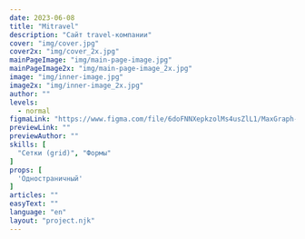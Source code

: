 ```yaml
---
date: 2023-06-08
title: "Mitravel"
description: "Сайт travel-компании"
cover: "img/cover.jpg"
cover2x: "img/cover_2x.jpg"
mainPageImage: "img/main-page-image.jpg"
mainPageImage2x: "img/main-page-image_2x.jpg"
image: "img/inner-image.jpg"
image2x: "img/inner-image_2x.jpg"
author: ""
levels:
  - normal
figmaLink: "https://www.figma.com/file/6doFNNXepkzolMs4usZlL1/MaxGraph-Youtube-marathon-1.0?type=design&node-id=0%3A1&t=Bn01sEmWhPsnDFLx-1"
previewLink: ""
previewAuthor: ""
skills: [
  "Сетки (grid)", "Формы"
]
props: [
  'Одностраничный'
]
articles: ""
easyText: ""
language: "en"
layout: "project.njk"
---
```

